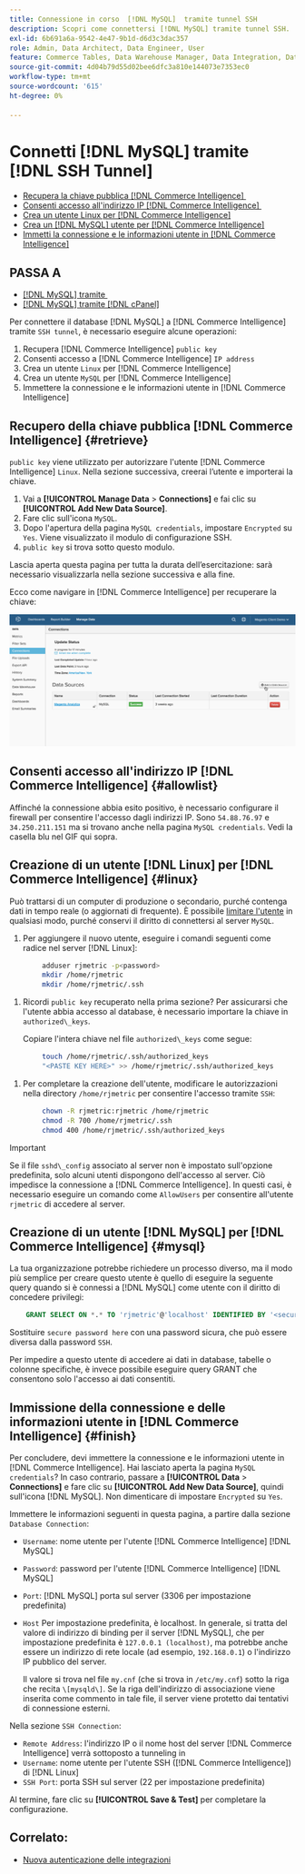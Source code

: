```yaml
---
title: Connessione in corso  [!DNL MySQL]  tramite tunnel SSH
description: Scopri come connettersi [!DNL MySQL] tramite tunnel SSH.
exl-id: 6b691a6a-9542-4e47-9b1d-d6d3c3dac357
role: Admin, Data Architect, Data Engineer, User
feature: Commerce Tables, Data Warehouse Manager, Data Integration, Data Import/Export, SQL Report Builder
source-git-commit: 4d04b79d55d02bee6dfc3a810e144073e7353ec0
workflow-type: tm+mt
source-wordcount: '615'
ht-degree: 0%

---
```


# Connetti [!DNL MySQL] tramite [!DNL SSH Tunnel]

* [Recupera la chiave pubblica  [!DNL Commerce Intelligence] &#x200B;](#retrieve)
* [Consenti accesso all&#39;indirizzo IP  [!DNL Commerce Intelligence] &#x200B;](#allowlist)
* [Crea un utente Linux per  [!DNL Commerce Intelligence]](#linux)
* [Crea un  [!DNL MySQL]  utente per  [!DNL Commerce Intelligence]](#mysql)
* [Immetti la connessione e le informazioni utente in  [!DNL Commerce Intelligence]](#finish)

## PASSA A

* [[!DNL MySQL] tramite &#x200B;](../integrations/mysql-via-a-direct-connection.md)
* [[!DNL MySQL] tramite [!DNL cPanel]](../integrations/mysql-via-cpanel.md)

Per connettere il database [!DNL MySQL] a [!DNL Commerce Intelligence] tramite `SSH tunnel`, è necessario eseguire alcune operazioni:

1. Recupera [!DNL Commerce Intelligence] `public key`
1. Consenti accesso a [!DNL Commerce Intelligence] `IP address`
1. Crea un utente `Linux` per [!DNL Commerce Intelligence]
1. Crea un utente `MySQL` per [!DNL Commerce Intelligence]
1. Immettere la connessione e le informazioni utente in [!DNL Commerce Intelligence]


## Recupero della chiave pubblica [!DNL Commerce Intelligence] {#retrieve}

`public key` viene utilizzato per autorizzare l&#39;utente [!DNL Commerce Intelligence] `Linux`. Nella sezione successiva, creerai l’utente e importerai la chiave.

1. Vai a **[!UICONTROL Manage Data** > **Connections]** e fai clic su **[!UICONTROL Add New Data Source]**.
1. Fare clic sull&#39;icona `MySQL`.
1. Dopo l&#39;apertura della pagina `MySQL credentials`, impostare `Encrypted` su `Yes`. Viene visualizzato il modulo di configurazione SSH.
1. `public key` si trova sotto questo modulo.

Lascia aperta questa pagina per tutta la durata dell’esercitazione: sarà necessario visualizzarla nella sezione successiva e alla fine.

Ecco come navigare in [!DNL Commerce Intelligence] per recuperare la chiave:

![Dimostrazione animata della connessione MySQL tramite tunnel SSH](../../../assets/MySQL_SSH.gif)<!--{: width="770"}-->

## Consenti accesso all&#39;indirizzo IP [!DNL Commerce Intelligence] {#allowlist}

Affinché la connessione abbia esito positivo, è necessario configurare il firewall per consentire l&#39;accesso dagli indirizzi IP. Sono `54.88.76.97` e `34.250.211.151` ma si trovano anche nella pagina `MySQL credentials`. Vedi la casella blu nel GIF qui sopra.

## Creazione di un utente [!DNL Linux] per [!DNL Commerce Intelligence] {#linux}

Può trattarsi di un computer di produzione o secondario, purché contenga dati in tempo reale (o aggiornati di frequente). È possibile [limitare l&#39;utente](../../../administrator/account-management/restrict-db-access.md) in qualsiasi modo, purché conservi il diritto di connettersi al server `MySQL`.

1. Per aggiungere il nuovo utente, eseguire i comandi seguenti come radice nel server [!DNL Linux]:

```bash
        adduser rjmetric -p<password>
        mkdir /home/rjmetric
        mkdir /home/rjmetric/.ssh
```

1. Ricordi `public key` recuperato nella prima sezione? Per assicurarsi che l&#39;utente abbia accesso al database, è necessario importare la chiave in `authorized\_keys`.

   Copiare l&#39;intera chiave nel file `authorized\_keys` come segue:

```bash
        touch /home/rjmetric/.ssh/authorized_keys
        "<PASTE KEY HERE>" >> /home/rjmetric/.ssh/authorized_keys
```

1. Per completare la creazione dell&#39;utente, modificare le autorizzazioni nella directory `/home/rjmetric` per consentire l&#39;accesso tramite `SSH`:

```bash
        chown -R rjmetric:rjmetric /home/rjmetric
        chmod -R 700 /home/rjmetric/.ssh
        chmod 400 /home/rjmetric/.ssh/authorized_keys
```

>[!IMPORTANT]
>
>Se il file `sshd\_config` associato al server non è impostato sull&#39;opzione predefinita, solo alcuni utenti dispongono dell&#39;accesso al server. Ciò impedisce la connessione a [!DNL Commerce Intelligence]. In questi casi, è necessario eseguire un comando come `AllowUsers` per consentire all&#39;utente `rjmetric` di accedere al server.

## Creazione di un utente [!DNL MySQL] per [!DNL Commerce Intelligence] {#mysql}

La tua organizzazione potrebbe richiedere un processo diverso, ma il modo più semplice per creare questo utente è quello di eseguire la seguente query quando si è connessi a [!DNL MySQL] come utente con il diritto di concedere privilegi:

```sql
    GRANT SELECT ON *.* TO 'rjmetric'@'localhost' IDENTIFIED BY '<secure password here>';
```

Sostituire `secure password here` con una password sicura, che può essere diversa dalla password `SSH`.

Per impedire a questo utente di accedere ai dati in database, tabelle o colonne specifiche, è invece possibile eseguire query GRANT che consentono solo l&#39;accesso ai dati consentiti.

## Immissione della connessione e delle informazioni utente in [!DNL Commerce Intelligence] {#finish}

Per concludere, devi immettere la connessione e le informazioni utente in [!DNL Commerce Intelligence]. Hai lasciato aperta la pagina `MySQL credentials`? In caso contrario, passare a **[!UICONTROL Data** > **Connections]** e fare clic su **[!UICONTROL Add New Data Source]**, quindi sull&#39;icona [!DNL MySQL]. Non dimenticare di impostare `Encrypted` su `Yes`.

Immettere le informazioni seguenti in questa pagina, a partire dalla sezione `Database Connection`:

* `Username`: nome utente per l&#39;utente [!DNL Commerce Intelligence] [!DNL MySQL]
* `Password`: password per l&#39;utente [!DNL Commerce Intelligence] [!DNL MySQL]
* `Port`: [!DNL MySQL] porta sul server (3306 per impostazione predefinita)
* `Host` Per impostazione predefinita, è localhost. In generale, si tratta del valore di indirizzo di binding per il server [!DNL MySQL], che per impostazione predefinita è `127.0.0.1 (localhost)`, ma potrebbe anche essere un indirizzo di rete locale (ad esempio, `192.168.0.1`) o l&#39;indirizzo IP pubblico del server.

  Il valore si trova nel file `my.cnf` (che si trova in `/etc/my.cnf`) sotto la riga che recita `\[mysqld\]`. Se la riga dell&#39;indirizzo di associazione viene inserita come commento in tale file, il server viene protetto dai tentativi di connessione esterni.

Nella sezione `SSH Connection`:

* `Remote Address`: l&#39;indirizzo IP o il nome host del server [!DNL Commerce Intelligence] verrà sottoposto a tunneling in
* `Username`: nome utente per l&#39;utente SSH ([!DNL Commerce Intelligence]) di [!DNL Linux]
* `SSH Port`: porta SSH sul server (22 per impostazione predefinita)

Al termine, fare clic su **[!UICONTROL Save & Test]** per completare la configurazione.

## Correlato:

* [Nuova autenticazione delle integrazioni](https://experienceleague.adobe.com/docs/commerce-knowledge-base/kb/how-to/mbi-reauthenticating-integrations.html)
